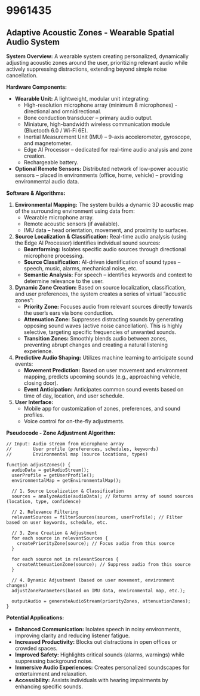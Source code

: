 # 9961435

## Adaptive Acoustic Zones - Wearable Spatial Audio System

**System Overview:** A wearable system creating personalized, dynamically adjusting acoustic zones around the user, prioritizing relevant audio while actively suppressing distractions, extending beyond simple noise cancellation.

**Hardware Components:**

*   **Wearable Unit:** A lightweight, modular unit integrating:
    *   High-resolution microphone array (minimum 8 microphones) - directional and omnidirectional.
    *   Bone conduction transducer – primary audio output.
    *   Miniature, high-bandwidth wireless communication module (Bluetooth 6.0 / Wi-Fi 6E).
    *   Inertial Measurement Unit (IMU) – 9-axis accelerometer, gyroscope, and magnetometer.
    *   Edge AI Processor – dedicated for real-time audio analysis and zone creation.
    *   Rechargeable battery.
*   **Optional Remote Sensors:** Distributed network of low-power acoustic sensors – placed in environments (office, home, vehicle) – providing environmental audio data.

**Software & Algorithms:**

1.  **Environmental Mapping:** The system builds a dynamic 3D acoustic map of the surrounding environment using data from:
    *   Wearable microphone array.
    *   Remote acoustic sensors (if available).
    *   IMU data – head orientation, movement, and proximity to surfaces.
2.  **Source Localization & Classification:** Real-time audio analysis (using the Edge AI Processor) identifies individual sound sources:
    *   **Beamforming:** Isolates specific audio sources through directional microphone processing.
    *   **Source Classification:** AI-driven identification of sound types – speech, music, alarms, mechanical noise, etc.
    *   **Semantic Analysis:** For speech – identifies keywords and context to determine relevance to the user.
3.  **Dynamic Zone Creation:** Based on source localization, classification, and user preferences, the system creates a series of virtual “acoustic zones”:
    *   **Priority Zone:** Focuses audio from relevant sources directly towards the user’s ears via bone conduction.
    *   **Attenuation Zone:** Suppresses distracting sounds by generating opposing sound waves (active noise cancellation). This is highly selective, targeting specific frequencies of unwanted sounds.
    *   **Transition Zones:** Smoothly blends audio between zones, preventing abrupt changes and creating a natural listening experience.
4.  **Predictive Audio Shaping:** Utilizes machine learning to anticipate sound events:
    *   **Movement Prediction:** Based on user movement and environment mapping, predicts upcoming sounds (e.g., approaching vehicle, closing door).
    *   **Event Anticipation:** Anticipates common sound events based on time of day, location, and user schedule.
5.  **User Interface:**
    *   Mobile app for customization of zones, preferences, and sound profiles.
    *   Voice control for on-the-fly adjustments.

**Pseudocode - Zone Adjustment Algorithm:**

```
// Input: Audio stream from microphone array
//        User profile (preferences, schedules, keywords)
//        Environmental map (source locations, types)

function adjustZones() {
  audioData = getAudioStream();
  userProfile = getUserProfile();
  environmentalMap = getEnvironmentalMap();

  // 1. Source Localization & Classification
  sources = analyzeAudio(audioData); // Returns array of sound sources (location, type, confidence)

  // 2. Relevance Filtering
  relevantSources = filterSources(sources, userProfile); // Filter based on user keywords, schedule, etc.

  // 3. Zone Creation & Adjustment
  for each source in relevantSources {
    createPriorityZone(source); // Focus audio from this source
  }

  for each source not in relevantSources {
    createAttenuationZone(source); // Suppress audio from this source
  }

  // 4. Dynamic Adjustment (based on user movement, environment changes)
  adjustZoneParameters(based on IMU data, environmental map, etc.);

  outputAudio = generateAudioStream(priorityZones, attenuationZones);
}
```

**Potential Applications:**

*   **Enhanced Communication:** Isolates speech in noisy environments, improving clarity and reducing listener fatigue.
*   **Increased Productivity:** Blocks out distractions in open offices or crowded spaces.
*   **Improved Safety:** Highlights critical sounds (alarms, warnings) while suppressing background noise.
*   **Immersive Audio Experiences:** Creates personalized soundscapes for entertainment and relaxation.
*   **Accessibility:** Assists individuals with hearing impairments by enhancing specific sounds.